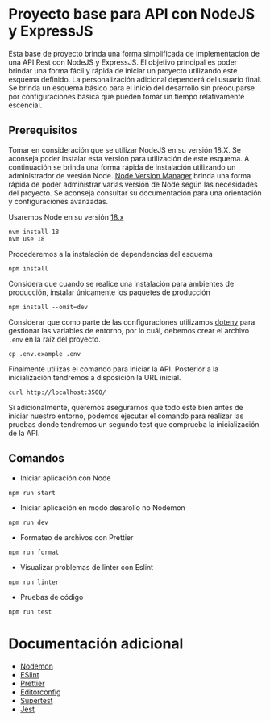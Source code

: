 # Proyecto base para API con NodeJS y ExpressJS

Esta base de proyecto brinda una forma simplificada de implementación de una API Rest con NodeJS y ExpressJS. El objetivo principal es poder brindar una forma fácil y rápida de iniciar un proyecto utilizando este esquema definido.
La personalización adicional dependerá del usuario final. Se brinda un esquema básico para el inicio del desarrollo sin preocuparse por configuraciones básica que pueden tomar un tiempo relativamente escencial.

## Prerequisitos
Tomar en consideración que se utilizar NodeJS en su versión 18.X. Se aconseja poder instalar esta versión para utilización de este esquema. A continuación se brinda una forma rápida de instalación utilizando un administrador de versión Node. [Node Version Manager](https://github.com/nvm-sh/nvm) brinda una forma rápida de poder administrar varias versión de Node según las necesidades del proyecto. Se aconseja consultar su documentación para una orientación y configuraciones avanzadas.

Usaremos Node en su versión [18.x](https://github.com/nvm-sh/nvm?tab=readme-ov-file#intro)
```
nvm install 18
nvm use 18
```

Procederemos a la instalación de dependencias del esquema
```
npm install
```

Considera que cuando se realice una instalación para ambientes de producción, instalar únicamente los paquetes de producción
```
npm install --omit=dev
```

Considerar que como parte de las configuraciones utilizamos [dotenv](https://www.npmjs.com/package/dotenv) para gestionar las variables de entorno, por lo cuál, debemos crear el archivo ```.env``` en la raíz del proyecto.
```
cp .env.example .env
```

Finalmente utilizas el comando para iniciar la API. Posterior a la inicialización tendremos a disposición la URL inicial.
```
curl http://localhost:3500/
```

Si adicionalmente, queremos asegurarnos que todo esté bien antes de iniciar nuestro entorno, podemos ejecutar el comando para realizar las pruebas donde tendremos un segundo test que comprueba la inicialización de la API.

## Comandos

-   Iniciar aplicación con Node

```
npm run start
```

-   Iniciar aplicación en modo desarollo no Nodemon

```
npm run dev
```

-   Formateo de archivos con Prettier

```
npm run format
```

-   Visualizar problemas de linter con Eslint

```
npm run linter
```

-   Pruebas de código

```
npm run test
```

# Documentación adicional

-   [Nodemon](https://github.com/remy/nodemon#nodemon)
-   [ESlint](https://eslint.org/)
-   [Prettier](https://prettier.io/)
-   [Editorconfig](https://editorconfig.org/)
-   [Supertest](https://github.com/ladjs/supertest#readme)
-   [Jest](https://jestjs.io/docs/getting-started)
